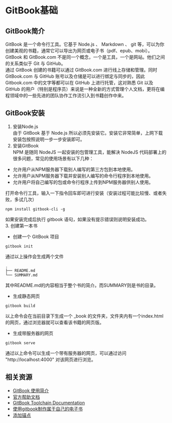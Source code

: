 # GitBook基础
## GitBook简介
GitBook 是一个命令行工具。它基于 Node.js 、 Markdown 、 git 等，可以为你创建美观的书籍，通常它可以导出为网页或电子书（pdf、epub、mobi）。  
GitBook 和 GitBook.com 不是同一个概念，一个是工具，一个是网站。他们之间的关系类似于 Git 与 GitHub。  
通过 GitBook 创建的书籍可以通过 GitBook.com 进行线上存储和管理。同时 GitBook.com 与 GitHub 账号以及仓储是可以进行绑定与同步的，因此 Gitbook.com 中的文字等都可以在 GitHub 上进行托管，这对熟悉 Git 以及 GitHub 的用户（特别是程序员）来说是一种全新的方式管理个人文档，更将在编程领域中的一些先进的团队协作工作流引入到书籍创作中来。

## GitBook安装
1. 安装Node.js  
 由于 GitBook 基于 Node.js 所以必须先安装它。安装它非常简单，上网下载安装包按照说明一步一步安装即可。
2. 安装GitBook  
 NPM 是随同 NodeJS 一起安装的包管理工具，能解决 NodeJS 代码部署上的很多问题，常见的使用场景有以下几种：
 * 允许用户从NPM服务器下载别人编写的第三方包到本地使用。
 * 允许用户从NPM服务器下载并安装别人编写的命令行程序到本地使用。
 * 允许用户将自己编写的包或命令行程序上传到NPM服务器供别人使用。

 打开命令行工具，输入一下指令回车即可进行安装（安装过程可能比较慢、或者失败，多试几次）
 ```
 npm install gitbook-cli -g
 ```
 如果安装完成后执行 gitbook 语句，如果没有提示错误则说明安装成功。  
3. 创建第一本书  
 * 创建一个 GitBook 项目
```
gitbook init
```
通过以上操作会生成两个文件
```
.
├── README.md
└── SUMMARY.md
```
其中README.md的内容相当于整个书的简介。而SUMMARY则是书的目录。  
 * 生成静态网页
 ```
 gitbook build
 ```
  以上命令会在当前目录下生成一个 \_book 的文件夹，文件夹内有一个index.html的网页，通过浏览器就可以查看该书籍的网页版。  
 * 生成带服务器的网页
 ```
 gitbook serve
 ```
  通过以上命令可以生成一个带有服务器的网页，可以通过访问 "http://localhost:4000" 对该网页进行浏览。

## 相关资源
* [GitBook 使用简介](https://github.com/zhangjikai/gitbook-use)
* [官方帮助文档](https://help.gitbook.com/)
* [GitBook Toolchain Documentation](https://toolchain.gitbook.com/)
* [使用gitbook制作属于自己的电子书](https://www.zybuluo.com/yangfch3/note/158290)
* [添加锚点](https://hltj.gitbooks.io/sandbox/content/index.html)
